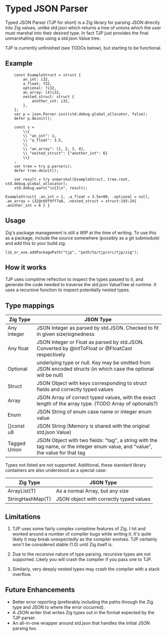 # Typed JSON Parser

Typed JSON Parser (TJP for short) is a Zig library for parsing JSON directly into Zig values, unlike std.json which returns a tree of unions which the user must marshal into their desired type. In fact TJP just provides the final unmarshalling step using a std.json Value tree.

TJP is currently unfinished (see TODOs below), but starting to be functional.

## Example

```zig
    const ExampleStruct = struct {
        an_int: i32,
        a_float: f32,
        optional: ?i32,
        an_array: [4]i32,
        nested_struct: struct {
            another_int: i32,
        },
    };
    var p = json.Parser.init(std.debug.global_allocator, false);
    defer p.deinit();

    const s =
        \\{
        \\ "an_int": 1,
        \\ "a_float": 3.5,
        \\ 
        \\ "an_array": [1, 2, 3, 4],
        \\ "nested_struct": {"another_int": 6}
        \\}
    ;
    var tree = try p.parse(s);
    defer tree.deinit();

    var result = try unmarshal(ExampleStruct, tree.root, std.debug.global_allocator);
    std.debug.warn("\n{}\n", result);
```

```
ExampleStruct{ .an_int = 1, .a_float = 3.5e+00, .optional = null, .an_array = i32@c6df9ff7a8, .nested_struct = struct:193:24{ .another_int = 6 } }
```

## Usage

Zig's package management is still a WIP at the time of writing. To use this as a package, include the source somewhere (possibly as a git submodule) and add this to your build.zig:

```zig
lib_or_exe.addPackagePath("tjp", "path/to/tjp/src/tjp/zig");
```

## How it works

TJP uses comptime reflection to inspect the types passed to it, and generate the code needed to traverse the std.json ValueTree at runtime. It uses a recursive function to inspect potentially nested types.

## Type mappings

| Zig Type | JSON Type |
|----------|-----------|
| Any integer | JSON Integer as parsed by std.JSON. Checked to fit in given size/signedness |
| Any float | JSON Integer or Float as parsed by std.JSON. Converted by @intToFloat or @FloatCast respectively |
| Optional | underlying type or null. Key may be omitted from JSON encoded structs (in which case the optional will be null) |
| Struct | JSON Object with keys corresponding to struct fields and correctly typed values |
| Array | JSON Array of correct typed values, with the exact length of the array type. (TODO Array of optionals?) |
| Enum | JSON String of enum case name or integer enum value |
| []const u8 | JSON String (Memory is shared with the original std.json Value) |
| Tagged Union | JSON Object with two fields: "tag", a string with the tag name, or the integer enum value, and "value", the value for that tag |

Types not listed are not supported. Additional, these standard library containers are also understood as a special case:

| Zig Type | JSON Type |
|----------|-----------|
| ArrayList(T) | As a normal Array, but any size |
| StringHashMap(T) | JSON object with correctly typed values |

## Limitations

1) TJP uses some fairly complex comptime features of Zig. I hit and worked around a number of compiler bugs while writing it. It's quite likely it may break unexpectedly as the compiler evolves. TJP certainly won't be considered stable (1.0) until Zig itself is.

2) Due to the recursive nature of type parsing, recursive types are not supported. Likely you will crash the compiler if you pass one to TJP.

3) Similarly, very deeply nested types may crash the compiler with a stack overflow.

## Future Enhancements

* Better error reporting (preferably including the paths through the Zig type and JSON to where the error occurred).
* A JSON writer that writes Zig types out in the format expected by the TJP parser.
* An all-in-one wrapper around std.json that handles the initial JSON parsing too.

